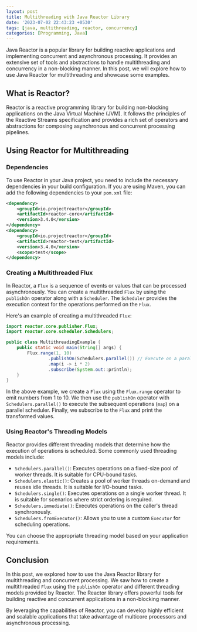 ```yaml
---
layout: post
title: Multithreading with Java Reactor Library
date: '2023-07-02 22:43:23 +0530'
tags: [java, multithreading, reactor, concurrency]
categories: [Programming, Java]
---
```


Java Reactor is a popular library for building reactive applications and implementing concurrent and asynchronous processing. It provides an extensive set of tools and abstractions to handle multithreading and concurrency in a non-blocking manner. In this post, we will explore how to use Java Reactor for multithreading and showcase some examples.

## What is Reactor?

Reactor is a reactive programming library for building non-blocking applications on the Java Virtual Machine (JVM). It follows the principles of the Reactive Streams specification and provides a rich set of operators and abstractions for composing asynchronous and concurrent processing pipelines.

## Using Reactor for Multithreading

### Dependencies

To use Reactor in your Java project, you need to include the necessary dependencies in your build configuration. If you are using Maven, you can add the following dependencies to your `pom.xml` file:

```xml
<dependency>
    <groupId>io.projectreactor</groupId>
    <artifactId>reactor-core</artifactId>
    <version>3.4.0</version>
</dependency>
<dependency>
    <groupId>io.projectreactor</groupId>
    <artifactId>reactor-test</artifactId>
    <version>3.4.0</version>
    <scope>test</scope>
</dependency>
```

### Creating a Multithreaded Flux

In Reactor, a `Flux` is a sequence of events or values that can be processed asynchronously. You can create a multithreaded `Flux` by using the `publishOn` operator along with a `Scheduler`. The `Scheduler` provides the execution context for the operations performed on the `Flux`.

Here's an example of creating a multithreaded `Flux`:

```java
import reactor.core.publisher.Flux;
import reactor.core.scheduler.Schedulers;

public class MultithreadingExample {
    public static void main(String[] args) {
        Flux.range(1, 10)
                .publishOn(Schedulers.parallel()) // Execute on a parallel scheduler
                .map(i -> i * 2)
                .subscribe(System.out::println);
    }
}
```

In the above example, we create a `Flux` using the `Flux.range` operator to emit numbers from 1 to 10. We then use the `publishOn` operator with `Schedulers.parallel()` to execute the subsequent operations (`map`) on a parallel scheduler. Finally, we subscribe to the `Flux` and print the transformed values.

### Using Reactor's Threading Models

Reactor provides different threading models that determine how the execution of operations is scheduled. Some commonly used threading models include:

- `Schedulers.parallel()`: Executes operations on a fixed-size pool of worker threads. It is suitable for CPU-bound tasks.
- `Schedulers.elastic()`: Creates a pool of worker threads on-demand and reuses idle threads. It is suitable for I/O-bound tasks.
- `Schedulers.single()`: Executes operations on a single worker thread. It is suitable for scenarios where strict ordering is required.
- `Schedulers.immediate()`: Executes operations on the caller's thread synchronously.
- `Schedulers.fromExecutor()`: Allows you to use a custom `Executor` for scheduling operations.

You can choose the appropriate threading model based on your application requirements.

## Conclusion

In this post, we explored how to use the Java Reactor library for multithreading and concurrent processing. We saw how to create a multithreaded `Flux` using the `publishOn` operator and different threading models provided by Reactor. The Reactor library offers powerful tools for building reactive and concurrent applications in a non-blocking manner.

By leveraging the capabilities of Reactor, you can develop highly efficient and scalable applications that take advantage of multicore processors and asynchronous processing.